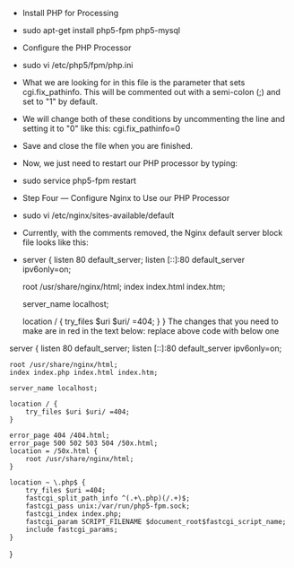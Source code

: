 * Install PHP for Processing

* sudo apt-get install php5-fpm php5-mysql
* Configure the PHP Processor
* sudo vi /etc/php5/fpm/php.ini
* What we are looking for in this file is the parameter that sets cgi.fix_pathinfo. This will be commented out with   a semi-colon (;) and set to "1" by default.
* We will change both of these conditions by uncommenting the line and setting it to "0" like this:
  cgi.fix_pathinfo=0
* Save and close the file when you are finished.
* Now, we just need to restart our PHP processor by typing:
* sudo service php5-fpm restart
* Step Four — Configure Nginx to Use our PHP Processor
* sudo vi  /etc/nginx/sites-available/default


* Currently, with the comments removed, the Nginx default server block file looks like this:
* server {
    listen 80 default_server;
    listen [::]:80 default_server ipv6only=on;

    root /usr/share/nginx/html;
    index index.html index.htm;

    server_name localhost;

    location / {
        try_files $uri $uri/ =404;
    }
}
The changes that you need to make are in red in the text below:
replace above code with below one

server {
    listen 80 default_server;
    listen [::]:80 default_server ipv6only=on;

    root /usr/share/nginx/html;
    index index.php index.html index.htm;

    server_name localhost;

    location / {
        try_files $uri $uri/ =404;
    }

    error_page 404 /404.html;
    error_page 500 502 503 504 /50x.html;
    location = /50x.html {
        root /usr/share/nginx/html;
    }

    location ~ \.php$ {
        try_files $uri =404;
        fastcgi_split_path_info ^(.+\.php)(/.+)$;
        fastcgi_pass unix:/var/run/php5-fpm.sock;
        fastcgi_index index.php;
        fastcgi_param SCRIPT_FILENAME $document_root$fastcgi_script_name;
        include fastcgi_params;
    }
} 



